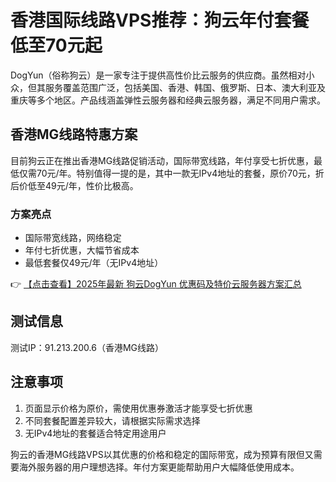 # 香港国际线路VPS推荐：狗云年付套餐低至70元起

DogYun（俗称狗云）是一家专注于提供高性价比云服务的供应商。虽然相对小众，但其服务覆盖范围广泛，包括美国、香港、韩国、俄罗斯、日本、澳大利亚及重庆等多个地区。产品线涵盖弹性云服务器和经典云服务器，满足不同用户需求。

## 香港MG线路特惠方案

目前狗云正在推出香港MG线路促销活动，国际带宽线路，年付享受七折优惠，最低仅需70元/年。特别值得一提的是，其中一款无IPv4地址的套餐，原价70元，折后价低至49元/年，性价比极高。

### 方案亮点
- 国际带宽线路，网络稳定
- 年付七折优惠，大幅节省成本
- 最低套餐仅49元/年（无IPv4地址）

👉 [【点击查看】2025年最新 狗云DogYun 优惠码及特价云服务器方案汇总](https://bit.ly/DogYun)

## 测试信息
测试IP：91.213.200.6（香港MG线路）

## 注意事项
1. 页面显示价格为原价，需使用优惠券激活才能享受七折优惠
2. 不同套餐配置差异较大，请根据实际需求选择
3. 无IPv4地址的套餐适合特定用途用户

狗云的香港MG线路VPS以其优惠的价格和稳定的国际带宽，成为预算有限但又需要海外服务器的用户理想选择。年付方案更能帮助用户大幅降低使用成本。